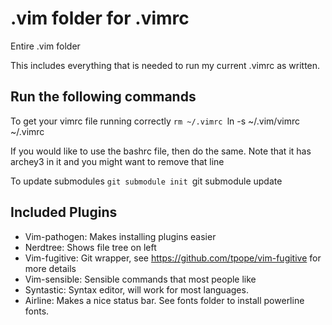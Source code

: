 .vim folder for .vimrc
====

Entire .vim folder

This includes everything that is needed to run my current .vimrc as written.

Run the following commands
----------------------------
To get your vimrc file running correctly
`rm ~/.vimrc
`ln -s ~/.vim/vimrc ~/.vimrc

If you would like to use the bashrc file, then do the same. Note that it has archey3 in it and you might want to remove that line

To update submodules
   `git submodule init
   `git submodule update

Included Plugins
--------------------------------------
- Vim-pathogen: Makes installing plugins easier
- Nerdtree: Shows file tree on left
- Vim-fugitive: Git wrapper, see https://github.com/tpope/vim-fugitive for more details
- Vim-sensible: Sensible commands that most people like
- Syntastic: Syntax editor, will work for most languages.
- Airline: Makes a nice status bar. See fonts folder to install powerline fonts.
